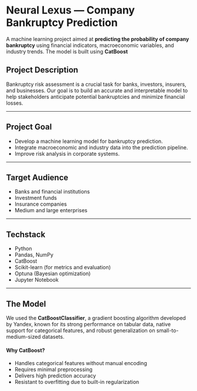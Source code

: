 # Neural Lexus — Company Bankruptcy Prediction

A machine learning project aimed at **predicting the probability of company bankruptcy** using financial indicators, macroeconomic variables, and industry trends. The model is built using **CatBoost**

## Project Description

Bankruptcy risk assessment is a crucial task for banks, investors, insurers, and businesses. Our goal is to build an accurate and interpretable model to help stakeholders anticipate potential bankruptcies and minimize financial losses.

---

## Project Goal

- Develop a machine learning model for bankruptcy prediction.
- Integrate macroeconomic and industry data into the prediction pipeline.
- Improve risk analysis in corporate systems.

---

## Target Audience

- Banks and financial institutions  
- Investment funds  
- Insurance companies  
- Medium and large enterprises  

---

## Techstack

- Python  
- Pandas, NumPy  
- CatBoost  
- Scikit-learn (for metrics and evaluation)
- Optuna (Bayesian optimization) 
- Jupyter Notebook  

---

## The Model

We used the **CatBoostClassifier**, a gradient boosting algorithm developed by Yandex, known for its strong performance on tabular data, native support for categorical features, and robust generalization on small-to-medium-sized datasets.

#### Why CatBoost?

- Handles categorical features without manual encoding  
- Requires minimal preprocessing  
- Delivers high prediction accuracy  
- Resistant to overfitting due to built-in regularization  